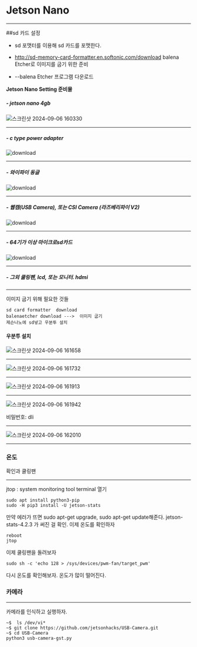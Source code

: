 # Jetson Nano
***
##sd 카드 설정
 - sd 포맷터를 이용해 sd 카드를 포맷한다.
 
 -  http://sd-memory-card-formatter.en.softonic.com/download balena Etcher로 이미지를 굽기 위한 준비
  
 - --balena Etcher 프로그램 다운로드


**Jetson Nano Setting 준비물**


##### - jetson nano 4gb
![스크린샷 2024-09-06 160330](https://github.com/user-attachments/assets/ebe40392-2f7d-4bc1-9592-d0d01a49bbf1)
***
##### - c type power adapter
![download](https://github.com/user-attachments/assets/633b5186-e925-40a0-9d94-effa8aa1e32c)
***
##### - 와이파이 동글
![download](https://github.com/user-attachments/assets/64725752-622d-4c50-a9dc-3d2bb5b0ac12)
***
##### - 웹캠(USB Camera), 또는 CSI Camera (라즈베리파이 V2)
![download](https://github.com/user-attachments/assets/d0ff0f24-3172-4ff2-876c-b76f91e4d9a9)
***
##### - 64기가 이상 마이크로sd카드
![download](https://github.com/user-attachments/assets/1e9b401b-f35d-4f12-a0f8-a7ab7f46a398)
***
##### - 그외 쿨링펜, lcd, 또는 모니터. hdmi
***
 



이미지  굽기 위해 필요한 것들
```
sd card formatter  download
balenaetcher download --->  이미지 굽기
제슨나노에 sd넣고 우분투 설치
```  
#### 우분투 설치
![스크린샷 2024-09-06 161658](https://github.com/user-attachments/assets/a2792455-524e-4565-a7f5-0e29c3f4fd97)
***
![스크린샷 2024-09-06 161732](https://github.com/user-attachments/assets/9fd67ba6-9a72-45df-9df1-85e3a8305601)
***
![스크린샷 2024-09-06 161913](https://github.com/user-attachments/assets/feb17974-c3e6-4e21-bab0-0142923601bf)
***
![스크린샷 2024-09-06 161942](https://github.com/user-attachments/assets/7849579f-75ad-4eee-bf2e-4757c2e8201f)

비밀번호: dli
***
![스크린샷 2024-09-06 162010](https://github.com/user-attachments/assets/929dbc93-eac4-40f3-8874-63d9cd66f627)
***


### 온도
 확인과 쿨링팬
***
jtop : system monitoring tool
terminal 열기
```
sudo apt install python3-pip
sudo -H pip3 install -U jetson-stats
```
만약 에러가 뜨면 sudo apt-get upgrade, sudo apt-get update해준다.
jetson-stats-4.2.3 가 써진 걸 확인.
이제 온도를 확인하자
```
reboot
jtop
```
이제 쿨링팬을 돌려보자
```
sudo sh -c 'echo 128 > /sys/devices/pwm-fan/target_pwm'
```
다시 온도를 확인해보자. 온도가 많이 떨어진다.

### 카메라
***
카메라를 인식하고 실행하자.
```
~$  ls /dev/vi*
~$ git clone https://github.com/jetsonhacks/USB-Camera.git
~$ cd USB-Camera
python3 usb-camera-gst.py
```





























